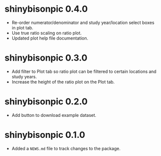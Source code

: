 <!-- NEWS.md is maintained by https://fledge.cynkra.com, contributors should not edit this file -->

# shinybisonpic 0.4.0

- Re-order numerator/denominator and study year/location select boxes in plot tab.
- Use true ratio scaling on ratio plot.
- Updated plot help file documentation.

# shinybisonpic 0.3.0

- Add filter to Plot tab so ratio plot can be filtered to certain locations and study years. 
- Increase the height of the ratio plot on the Plot tab.

# shinybisonpic 0.2.0

- Add button to download example dataset.

# shinybisonpic 0.1.0

- Added a `NEWS.md` file to track changes to the package.
